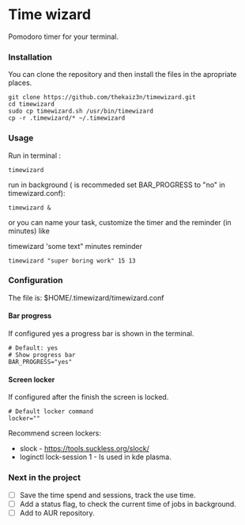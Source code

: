 # Time wizard

Pomodoro timer for your terminal.

### Installation

You can clone the repository and then install the files in the apropriate places.

```
git clone https://github.com/thekaiz3n/timewizard.git
cd timewizard
sudo cp timewizard.sh /usr/bin/timewizard
cp -r .timewizard/* ~/.timewizard
```

### Usage

Run in terminal :

```
timewizard
```

run in background ( is recommeded set BAR_PROGRESS to "no" in timewizard.conf):

```
timewizard &
```

or you can name your task, customize the timer and the reminder (in minutes) like

timewizard 'some text" minutes reminder

```
timewizard "super boring work" 15 13
```

### Configuration
The file is: $HOME/.timewizard/timewizard.conf
#### Bar progress
If configured yes a progress bar is shown in the terminal.
```
# Default: yes
# Show progress bar
BAR_PROGRESS="yes"
```
#### Screen locker
If configured after the finish the screen is locked.
```
# Default locker command
locker=""
```
Recommend screen lockers:
- slock - https://tools.suckless.org/slock/
- loginctl lock-session 1 - Is used in kde plasma.

### Next in the project
- [ ] Save the time spend and sessions, track the use time.
- [ ] Add a status flag, to check the current time of jobs in background.
- [ ] Add to AUR repository.
